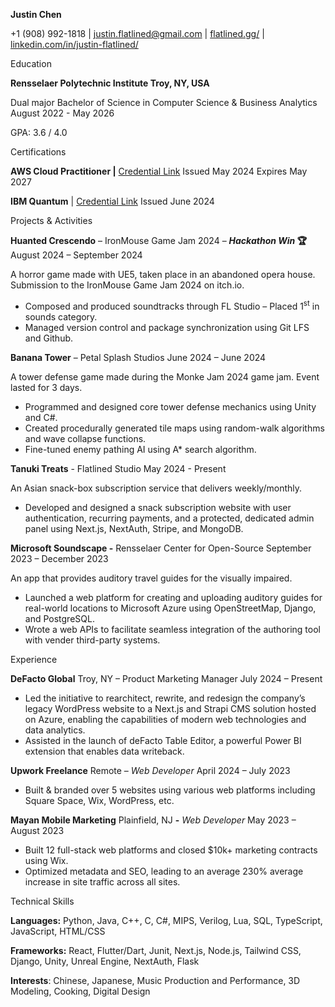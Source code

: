 **Justin Chen**

+1 (908) 992-1818 | [justin.flatlined@gmail.com](mailto:justin.flatlined@gmail.com) | [flatlined.gg/](https://www.flatlined.gg/) | [linkedin.com/in/justin-flatlined/](https://www.linkedin.com/in/justin-flatlined/)

Education

**Rensselaer Polytechnic Institute Troy, NY, USA**

Dual major Bachelor of Science in Computer Science & Business Analytics August 2022 - May 2026

GPA: 3.6 / 4.0

Certifications

**AWS Cloud Practitioner |** [Credential Link](https://www.credly.com/badges/3632336e-a644-4bc3-b83b-5b57d9a39e46/public_url) Issued May 2024 Expires May 2027

**IBM Quantum** | [Credential Link](https://www.credly.com/badges/79e3a8fc-016b-454c-a7a5-1c669f66e360) Issued June 2024

Projects & Activities

**Huanted Crescendo** – IronMouse Game Jam 2024 – **_Hackathon Win_ 🏆** August 2024 – September 2024

A horror game made with UE5, taken place in an abandoned opera house. Submission to the IronMouse Game Jam 2024 on itch.io.

- Composed and produced soundtracks through FL Studio – Placed 1<sup>st</sup> in sounds category.
- Managed version control and package synchronization using Git LFS and Github.

**Banana Tower** – Petal Splash Studios June 2024 – June 2024

A tower defense game made during the Monke Jam 2024 game jam. Event lasted for 3 days.

- Programmed and designed core tower defense mechanics using Unity and C#.
- Created procedurally generated tile maps using random-walk algorithms and wave collapse functions.
- Fine-tuned enemy pathing AI using A\* search algorithm.

**Tanuki Treats** \- Flatlined Studio May 2024 - Present

An Asian snack-box subscription service that delivers weekly/monthly.

- Developed and designed a snack subscription website with user authentication, recurring payments, and a protected, dedicated admin panel using Next.js, NextAuth, Stripe, and MongoDB.

**Microsoft Soundscape -** Rensselaer Center for Open-Source September 2023 – December 2023

An app that provides auditory travel guides for the visually impaired.

- Launched a web platform for creating and uploading auditory guides for real-world locations to Microsoft Azure using OpenStreetMap, Django, and PostgreSQL.
- Wrote a web APIs to facilitate seamless integration of the authoring tool with vender third-party systems.

Experience

**DeFacto Global** Troy, NY – Product Marketing Manager July 2024 – Present

- Led the initiative to rearchitect, rewrite, and redesign the company’s legacy WordPress website to a Next.js and Strapi CMS solution hosted on Azure, enabling the capabilities of modern web technologies and data analytics.
- Assisted in the launch of deFacto Table Editor, a powerful Power BI extension that enables data writeback.

**Upwork Freelance** Remote – _Web Developer_ April 2024 – July 2023

- Built & branded over 5 websites using various web platforms including Square Space, Wix, WordPress, etc.

**Mayan Mobile Marketing** Plainfield, NJ **-** _Web Developer_ May 2023 – August 2023

- Built 12 full-stack web platforms and closed $10k+ marketing contracts using Wix.
- Optimized metadata and SEO, leading to an average 230% average increase in site traffic across all sites.

Technical Skills

**Languages:** Python, Java, C++, C, C#, MIPS, Verilog, Lua, SQL, TypeScript, JavaScript, HTML/CSS

**Frameworks:** React, Flutter/Dart, Junit, Next.js, Node.js, Tailwind CSS, Django, Unity, Unreal Engine, NextAuth, Flask

**Interests**: Chinese, Japanese, Music Production and Performance, 3D Modeling, Cooking, Digital Design
